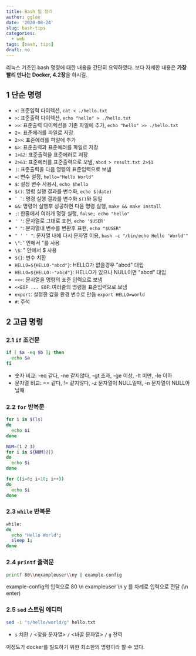 ```yaml
---
title: Bash 팁 정리
author: gglee
date: '2020-08-24'
slug: bash-tips
categories:
  - web
tags: [bash, tips]
draft: no
---
```


리눅스 기초인 bash 명령에 대한 내용을 간단히 요약하였다.
보다 자세한 내용은 **가장 빨리 만나는 Docker, 4.2장**을 하시길.

## 1 단순 명령

* `<`: 표준입력 다이렉션, `cat < ./hello.txt`
* `>`: 표준출력 다이렉션, `echo "hello" > ./hello.txt`
* `>>`: 표준출력 다이렉션을 기존 파일에 추가, `echo "hello" >> ./hello.txt`
* `2>`: 표준에러를 파일로 저장
* `2>>`: 표준에러를 파일에 추가
* `&>`: 표준출력과 표준에러를 파일로 저장
* `1>&2`: 표준출력을 표준에러로 저장
* `2>&1`: 표준에러를 표준출력으로 보냄, `abcd > result.txt 2>$1`
* `|`: 표준출력을 다음 명령의 표준입력으로 보냄
* `=`: 변수 설정, `hello="Hello World"`
* `$`: 설정 변수 사용시, `echo $hello`
* `$()`: 명령 실행 결과를 변수화, `echo $(date)`
* `` ` ` ``: 명령 실행 결과를 변수화 `$()`와 동일
* `&&`: 명령어 실행후 성공하면 다음 명령 실행, `make && make install`
* `;`: 한줄에서 여러개 명령 실행, `false; echo "hello"`
* `' '`: 문자열로 그대로 표현, `echo '$USER'`
* `" "`: 문자열내 변수를 변환후 표현, `echo "$USER"`
* `" ' ' "`: 문자열 내에 다시 문자열 이용, `bash -c "/bin/echo Hello 'World'"`
* `\"`: ' 안에서 "를 사용
* `\$`: " 안에서 \$ 사용
* `${}`: 변수 치환
* `HELLO=${HELLO-"abcd"}`: HELLO가 없을경우 "abcd" 대입
* `HELLO=${HELLO:-"abcd"}`: HELLO가 있으나 NULL이면 "abcd" 대입
* `<<<`: 문자열을 명령의 표준 입력으로 보냄
* `<<EOF ... EOF`: 여러줄의 명령을 표준입력으로 보냄
* `export`: 설정한 값을 환경 변수로 만듬 `export HELLO=world`
* `#`: 주석

## 2 고급 명령

### 2.1 `if` 조건문

```bash
if [ $a -eq $b ]; then
  echo $a
fi
```

* 숫자 비교: -eq 같다, -ne 같지않다, -gt 초과, -ge 이상, -lt 미만, -le 이하
* 문자열 비교: == 같다, != 같지않다, -z 문자열이 NULL일때, -n 문자열이 NULL아닐때

### 2.2 `for` 반복문

```bash
for i in $(ls)
do
  echo $i
done
```

```bash
NUM=(1 2 3)
for i in ${NUM[@]}
do
  echo $i
done
```

```bash
for ((i=0; i<10; i++))
do
  echo $i
done
```

### 2.3 `while` 반복문

```bash
while:
do
  echo "Hello World";
  sleep 1;
done
```

### 2.4 `printf` 출력문

```bash
printf 80\\nexampleuser\\ny | example-config
```

example-config의 입력으로 80 \n exampleuser \n y 를 차례로 입력으로 전달 (\\n enter)

### 2.5 `sed` 스트림 에디터

```bash
sed -i "s/hello/world/g" hello.txt
```

* `s` 치환 `/` <찾을 문자열> `/` <바꿀 문자열> `/` `g` 전역

이정도가 docker를 빌드하기 위한 최소한의 명령이라 할 수 있다. 
